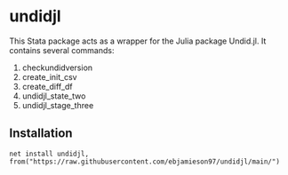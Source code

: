 # undidjl
This Stata package acts as a wrapper for the Julia package Undid.jl. It contains several commands:
1. checkundidversion
2. create_init_csv
3. create_diff_df
4. undidjl_state_two
5. undidjl_stage_three

## Installation 
```
net install undidjl, from("https://raw.githubusercontent.com/ebjamieson97/undidjl/main/")
```
